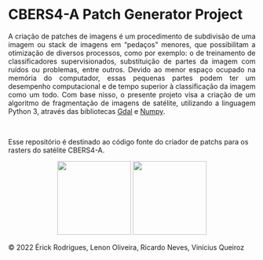 <h1>CBERS4-A Patch Generator Project</h1>
<p align="justify">A criação de patches de imagens é um procedimento de subdivisão de uma imagem ou stack de imagens em “pedaços” menores, que possibilitam a otimização de diversos processos, como por exemplo: o de treinamento de classificadores supervisionados, substituição de partes da imagem com ruídos ou problemas, entre outros. Devido ao menor espaço ocupado na memória do computador, essas pequenas partes podem ter um desempenho computacional e de tempo superior à classificação da imagem como um todo. Com base nisso, o presente projeto visa a criação de um algoritmo de fragmentação de imagens de satélite, utilizando a linguagem Python 3, através das bibliotecas <a href="https://gdal.org/">Gdal</a> e <a href="https://numpy.org/doc/stable/index.html#">Numpy</a>.
</p>
<br>
<p>Esse repositório é destinado ao código fonte do criador de patchs para os rasters do satélite CBERS4-A. </p>
<p align="center"><img src="https://upload.wikimedia.org/wikipedia/commons/1/1f/Python_logo_01.svg" width="150" 
     height="150"> <img src="https://upload.wikimedia.org/wikipedia/commons/5/5a/Satellite_icon1.png" width="150" 
     height="150"> </p>
     
   <p>&copy; 2022 Érick Rodrigues, Lenon Oliveira, Ricardo Neves, Vinícius Queiroz</p>
